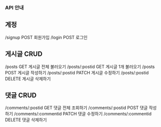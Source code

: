 ### API 안내

## 계정
/signup POST 회원가입
/login POST 로그인

## 게시글 CRUD
/posts GET 게시글 전체 불러오기
/posts/:postid GET 게시글 1개 불러오기
/posts POST 게시글 작성하기 
/posts/:postid PATCH 게시글 수정하기
/posts/:postid DELETE 게시글 삭제하기

## 댓글 CRUD
/comments/:postid GET 댓글 전체 조회하기
/comments/:postid POST 댓글 작성하기
/comments/:commentid PATCH 댓글 수정하기
/comments/:commentid DELETE 댓글 삭제하기 